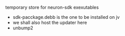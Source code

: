temporary store for neuron-sdk exexutables
- sdk-pacckage.debb is the one to be installed on jv
- we shall also host the updater here
- unbump2
